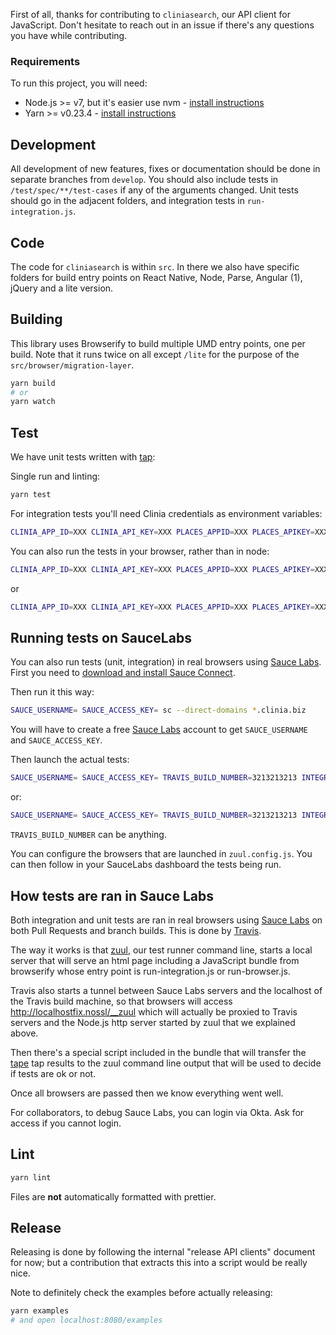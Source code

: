First of all, thanks for contributing to `cliniasearch`, our API client for JavaScript. Don't hesitate to reach out in an issue if there's any questions you have while contributing.

### Requirements

To run this project, you will need:

- Node.js >= v7, but it's easier use nvm - [install instructions](https://github.com/creationix/nvm#install-script)
- Yarn >= v0.23.4 - [install instructions](https://yarnpkg.com/en/docs/install#alternatives-tab)

## Development

All development of new features, fixes or documentation should be done in separate branches from `develop`. You should also include tests in `/test/spec/**/test-cases` if any of the arguments changed. Unit tests should go in the adjacent folders, and integration tests in `run-integration.js`.

## Code

The code for `cliniasearch` is within `src`. In there we also have specific folders for build entry points on React Native, Node, Parse, Angular (1), jQuery and a lite version.

## Building

This library uses Browserify to build multiple UMD entry points, one per build. Note that it runs twice on all except `/lite` for the purpose of the `src/browser/migration-layer`.

```sh
yarn build
# or
yarn watch
```

## Test

We have unit tests written with [tap](https://github.com/tapjs/node-tap):

Single run and linting:

```sh
yarn test
```

For integration tests you'll need Clinia credentials as environment variables:

```sh
CLINIA_APP_ID=XXX CLINIA_API_KEY=XXX PLACES_APPID=XXX PLACES_APIKEY=XXX node test/run-integration.js
```

You can also run the tests in your browser, rather than in node:

```sh
CLINIA_APP_ID=XXX CLINIA_API_KEY=XXX PLACES_APPID=XXX PLACES_APIKEY=XXX yarn dev
```

or

```sh
CLINIA_APP_ID=XXX CLINIA_API_KEY=XXX PLACES_APPID=XXX PLACES_APIKEY=XXX yarn dev-integration
```

## Running tests on SauceLabs

You can also run tests (unit, integration) in real browsers using [Sauce Labs](https://saucelabs.com/). First you need to [download and install Sauce Connect](https://wiki.saucelabs.com/display/DOCS/Sauce+Connect+Proxy).

Then run it this way:

```sh
SAUCE_USERNAME= SAUCE_ACCESS_KEY= sc --direct-domains *.clinia.biz
```

You will have to create a free [Sauce Labs](https://saucelabs.com/) account to get `SAUCE_USERNAME` and `SAUCE_ACCESS_KEY`.

Then launch the actual tests:

```sh
SAUCE_USERNAME= SAUCE_ACCESS_KEY= TRAVIS_BUILD_NUMBER=3213213213 INTEGRATION_TEST_APPID=test INTEGRATION_TEST_API_KEY= PLACES_APPID=places PLACES_APIKEY= ./scripts/test-browser
```

or:

```sh
SAUCE_USERNAME= SAUCE_ACCESS_KEY= TRAVIS_BUILD_NUMBER=3213213213 INTEGRATION_TEST_APPID=test INTEGRATION_TEST_API_KEY= PLACES_APPID=places PLACES_APIKEY= ./scripts/test-integration
```

`TRAVIS_BUILD_NUMBER` can be anything.

You can configure the browsers that are launched in `zuul.config.js`. You can then follow in your SauceLabs dashboard the tests being run.

## How tests are ran in Sauce Labs

Both integration and unit tests are ran in real browsers using [Sauce Labs](https://saucelabs.com/) on both Pull Requests and branch builds. This is done by [Travis](https://travis-ci.com/).

The way it works is that [zuul](https://github.com/defunctzombie/zuul), our test runner command line, starts a local server that will serve an html page including a JavaScript bundle from browserify whose entry point is run-integration.js or run-browser.js.

Travis also starts a tunnel between Sauce Labs servers and the localhost of the Travis build machine, so that browsers will access http://localhostfix.nossl/__zuul which will actually be proxied to Travis servers and the Node.js http server started by zuul that we explained above.

Then there's a special script included in the bundle that will transfer the [tape](https://github.com/substack/tape) tap results to the zuul command line output that will be used to decide if tests are ok or not.

Once all browsers are passed then we know everything went well.

For collaborators, to debug Sauce Labs, you can login via Okta. Ask for access if you cannot login.

## Lint

```sh
yarn lint
```

Files are **not** automatically formatted with prettier.

## Release

Releasing is done by following the internal "release API clients" document for now; but a contribution that extracts this into a script would be really nice.

Note to definitely check the examples before actually releasing:

```sh
yarn examples
# and open localhost:8080/examples
```
